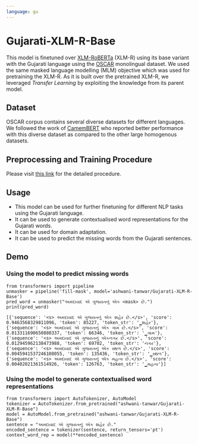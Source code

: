```yaml
---
language: gu
---
```


# Gujarati-XLM-R-Base


This model is finetuned over [XLM-RoBERTa](https://huggingface.co/xlm-roberta-base) (XLM-R) using its base variant with the Gujarati language using the [OSCAR](https://oscar-corpus.com/) monolingual dataset. We used the same masked language modelling (MLM) objective which was used for pretraining the XLM-R. As it is built over the pretrained XLM-R, we leveraged *Transfer Learning* by exploiting the knowledge from its parent model.

## Dataset
OSCAR corpus contains several diverse datasets for different languages. We followed the work of [CamemBERT](https://www.aclweb.org/anthology/2020.acl-main.645/) who reported better performance with this diverse dataset as compared to the other large homogenous datasets. 

## Preprocessing and Training Procedure
Please visit [this link](https://github.com/ashwanitanwar/nmt-transfer-learning-xlm-r#6-finetuning-xlm-r) for the detailed procedure.

## Usage
- This model can be used for further finetuning for different NLP tasks using the Gujarati language.
- It can be used to generate contextualised word representations for the Gujarati words.
- It can be used for domain adaptation.
- It can be used to predict the missing words from the Gujarati sentences.

## Demo
 ### Using the model to predict missing words
   ```
   from transformers import pipeline
   unmasker = pipeline('fill-mask', model='ashwani-tanwar/Gujarati-XLM-R-Base')
   pred_word = unmasker("અમદાવાદ એ ગુજરાતનું એક <mask> છે.")
   print(pred_word) 
   ```
   ```
  [{'sequence': '<s> અમદાવાદ એ ગુજરાતનું એક શહેર છે.</s>', 'score': 0.9463568329811096, 'token': 85227, 'token_str': '▁શહેર'}, 
  {'sequence': '<s> અમદાવાદ એ ગુજરાતનું એક ગામ છે.</s>', 'score': 0.013311690650880337, 'token': 66346, 'token_str': '▁ગામ'}, 
  {'sequence': '<s> અમદાવાદ એ ગુજરાતનું એકનગર છે.</s>', 'score': 0.012945962138473988, 'token': 69702, 'token_str': 'નગર'}, 
  {'sequence': '<s> અમદાવાદ એ ગુજરાતનું એક સ્થળ છે.</s>', 'score': 0.0045941537246108055, 'token': 135436, 'token_str': '▁સ્થળ'}, 
  {'sequence': '<s> અમદાવાદ એ ગુજરાતનું એક મહત્વ છે.</s>', 'score': 0.00402021361514926, 'token': 126763, 'token_str': '▁મહત્વ'}]
   ```
 ### Using the model to generate contextualised word representations
  ```
  from transformers import AutoTokenizer, AutoModel
  tokenizer = AutoTokenizer.from_pretrained("ashwani-tanwar/Gujarati-XLM-R-Base")
  model = AutoModel.from_pretrained("ashwani-tanwar/Gujarati-XLM-R-Base")
  sentence = "અમદાવાદ એ ગુજરાતનું એક શહેર છે."
  encoded_sentence = tokenizer(sentence, return_tensors='pt')
  context_word_rep = model(**encoded_sentence)
  ```
